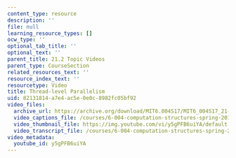 ```yaml
---
content_type: resource
description: ''
file: null
learning_resource_types: []
ocw_type: ''
optional_tab_title: ''
optional_text: ''
parent_title: 21.2 Topic Videos
parent_type: CourseSection
related_resources_text: ''
resource_index_text: ''
resourcetype: Video
title: Thread-level Parallelism
uid: 82131814-a7e4-ac5e-0e0c-8982fc05bf92
video_files:
  archive_url: https://archive.org/download/MIT6.004S17/MIT6_004S17_21-02-03_300k.mp4
  video_captions_file: /courses/6-004-computation-structures-spring-2017/fdcd008e28d35cadaa505a60a3aeed09_y5gPFB6uiYA.vtt
  video_thumbnail_file: https://img.youtube.com/vi/y5gPFB6uiYA/default.jpg
  video_transcript_file: /courses/6-004-computation-structures-spring-2017/ee34514d580ef8b5474b5212d14e4008_y5gPFB6uiYA.pdf
video_metadata:
  youtube_id: y5gPFB6uiYA
---
```

